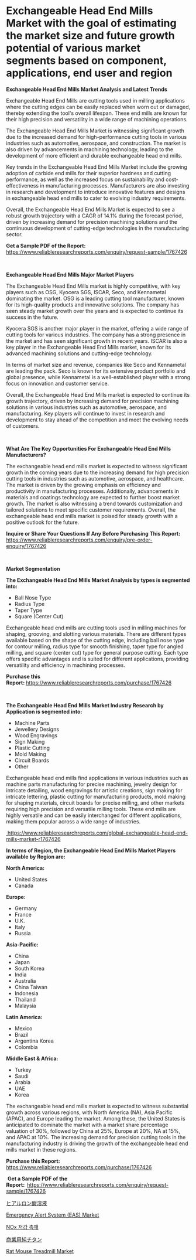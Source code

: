 <p><h1>Exchangeable Head End Mills Market with the goal of estimating the market size and future growth potential of various market segments based on component, applications, end user and region</h1></p><p><strong>Exchangeable Head End Mills Market Analysis and Latest Trends</strong></p>
<p><p>Exchangeable Head End Mills are cutting tools used in milling applications where the cutting edges can be easily replaced when worn out or damaged, thereby extending the tool's overall lifespan. These end mills are known for their high precision and versatility in a wide range of machining operations.</p><p>The Exchangeable Head End Mills Market is witnessing significant growth due to the increased demand for high-performance cutting tools in various industries such as automotive, aerospace, and construction. The market is also driven by advancements in machining technology, leading to the development of more efficient and durable exchangeable head end mills.</p><p>Key trends in the Exchangeable Head End Mills Market include the growing adoption of carbide end mills for their superior hardness and cutting performance, as well as the increased focus on sustainability and cost-effectiveness in manufacturing processes. Manufacturers are also investing in research and development to introduce innovative features and designs in exchangeable head end mills to cater to evolving industry requirements.</p><p>Overall, the Exchangeable Head End Mills Market is expected to see a robust growth trajectory with a CAGR of 14.1% during the forecast period, driven by increasing demand for precision machining solutions and the continuous development of cutting-edge technologies in the manufacturing sector.</p></p>
<p><strong>Get a Sample PDF of the Report:&nbsp;</strong> <a href="https://www.reliableresearchreports.com/enquiry/request-sample/1767426">https://www.reliableresearchreports.com/enquiry/request-sample/1767426</a></p>
<p>&nbsp;</p>
<p><strong>Exchangeable Head End Mills Major Market Players</strong></p>
<p><p>The Exchangeable Head End Mills market is highly competitive, with key players such as OSG, Kyocera SGS, ISCAR, Seco, and Kennametal dominating the market. OSG is a leading cutting tool manufacturer, known for its high-quality products and innovative solutions. The company has seen steady market growth over the years and is expected to continue its success in the future.</p><p>Kyocera SGS is another major player in the market, offering a wide range of cutting tools for various industries. The company has a strong presence in the market and has seen significant growth in recent years. ISCAR is also a key player in the Exchangeable Head End Mills market, known for its advanced machining solutions and cutting-edge technology.</p><p>In terms of market size and revenue, companies like Seco and Kennametal are leading the pack. Seco is known for its extensive product portfolio and global presence, while Kennametal is a well-established player with a strong focus on innovation and customer service.</p><p>Overall, the Exchangeable Head End Mills market is expected to continue its growth trajectory, driven by increasing demand for precision machining solutions in various industries such as automotive, aerospace, and manufacturing. Key players will continue to invest in research and development to stay ahead of the competition and meet the evolving needs of customers.</p></p>
<p>&nbsp;</p>
<p><strong>What Are The Key Opportunities For Exchangeable Head End Mills Manufacturers?</strong></p>
<p><p>The exchangeable head end mills market is expected to witness significant growth in the coming years due to the increasing demand for high precision cutting tools in industries such as automotive, aerospace, and healthcare. The market is driven by the growing emphasis on efficiency and productivity in manufacturing processes. Additionally, advancements in materials and coatings technology are expected to further boost market growth. The market is also witnessing a trend towards customization and tailored solutions to meet specific customer requirements. Overall, the exchangeable head end mills market is poised for steady growth with a positive outlook for the future.</p></p>
<p><strong>Inquire or Share Your Questions If Any Before Purchasing This Report:</strong> <a href="https://www.reliableresearchreports.com/enquiry/pre-order-enquiry/1767426">https://www.reliableresearchreports.com/enquiry/pre-order-enquiry/1767426</a></p>
<p>&nbsp;</p>
<p><strong>Market Segmentation</strong></p>
<p><strong>The Exchangeable Head End Mills Market Analysis by types is segmented into:</strong></p>
<p><ul><li>Ball Nose Type</li><li>Radius Type</li><li>Taper Type</li><li>Square (Center Cut)</li></ul></p>
<p><p>Exchangeable head end mills are cutting tools used in milling machines for shaping, grooving, and slotting various materials. There are different types available based on the shape of the cutting edge, including ball nose type for contour milling, radius type for smooth finishing, taper type for angled milling, and square (center cut) type for general purpose cutting. Each type offers specific advantages and is suited for different applications, providing versatility and efficiency in machining processes.</p></p>
<p><strong>Purchase this Report:&nbsp;</strong><a href="https://www.reliableresearchreports.com/purchase/1767426">https://www.reliableresearchreports.com/purchase/1767426</a></p>
<p>&nbsp;</p>
<p><strong>The Exchangeable Head End Mills Market Industry Research by Application is segmented into:</strong></p>
<p><ul><li>Machine Parts</li><li>Jewellery Designs</li><li>Wood Engravings</li><li>Sign Making</li><li>Plastic Cutting</li><li>Mold Making</li><li>Circuit Boards</li><li>Other</li></ul></p>
<p><p>Exchangeable head end mills find applications in various industries such as machine parts manufacturing for precise machining, jewelry design for intricate detailing, wood engravings for artistic creations, sign making for intricate lettering, plastic cutting for manufacturing products, mold making for shaping materials, circuit boards for precise milling, and other markets requiring high precision and versatile milling tools. These end mills are highly versatile and can be easily interchanged for different applications, making them popular across a wide range of industries.</p></p>
<p><a href="https://www.reliableresearchreports.com/global-exchangeable-head-end-mills-market-r1767426">&nbsp;https://www.reliableresearchreports.com/global-exchangeable-head-end-mills-market-r1767426</a></p>
<p><strong>In terms of Region, the Exchangeable Head End Mills Market Players available by Region are:</strong></p>
<p>
    <p> <strong> North America: </strong>
        <ul>
            <li>United States</li>
            <li>Canada</li>
        </ul>
        </p> 
    <p> <strong> Europe: </strong>
        <ul>
            <li>Germany</li>
            <li>France</li>
            <li>U.K.</li>
            <li>Italy</li>
            <li>Russia</li>
        </ul>
        </p> 
    <p> <strong> Asia-Pacific: </strong>
        <ul>
            <li>China</li>
            <li>Japan</li>
            <li>South Korea</li>
            <li>India</li>
            <li>Australia</li>
            <li>China Taiwan</li>
            <li>Indonesia</li>
            <li>Thailand</li>
            <li>Malaysia</li>
        </ul>
        </p> 
    <p> <strong> Latin America: </strong>
        <ul>
            <li>Mexico</li>
            <li>Brazil</li>
            <li>Argentina Korea</li>
            <li>Colombia</li>
        </ul>
        </p> 
    <p> <strong> Middle East & Africa: </strong>
        <ul>
            <li>Turkey</li>
            <li>Saudi</li>
            <li>Arabia</li>
            <li>UAE</li>
            <li>Korea</li>
        </ul>
    </p>
    </p>
<p><p>The exchangeable head end mills market is expected to witness substantial growth across various regions, with North America (NA), Asia Pacific (APAC), and Europe leading the market. Among these, the United States is anticipated to dominate the market with a market share percentage valuation of 30%, followed by China at 25%, Europe at 20%, NA at 15%, and APAC at 10%. The increasing demand for precision cutting tools in the manufacturing industry is driving the growth of the exchangeable head end mills market in these regions.</p></p>
<p><strong>Purchase this Report: </strong><a href="https://www.reliableresearchreports.com/purchase/1767426">https://www.reliableresearchreports.com/purchase/1767426</a></p>
<p>&nbsp;<strong>Get a Sample PDF of the Report:&nbsp;&nbsp;</strong><a href="https://www.reliableresearchreports.com/enquiry/request-sample/1767426">https://www.reliableresearchreports.com/enquiry/request-sample/1767426</a></p>
<p><strong></strong></p>
<p><p><a href="https://github.com/lababdou/Market-Research-Report-List-3/blob/main/255857740080.md">ヒアルロン酸溶液</a></p><p><a href="https://github.com/Airanohannonzb68e5pb53oc1/Market-Research-Report-List-2/blob/main/emergency-alert-system-eas-market.md">Emergency Alert System (EAS) Market</a></p><p><a href="https://github.com/khytkeqagplkzqvh/Market-Research-Report-List-1/blob/main/446589337931.md">NOx 저감 촉매</a></p><p><a href="https://github.com/bevdtkn4419963/Market-Research-Report-List-1/blob/main/528265440081.md">商業用純チタン</a></p><p><a href="https://www.linkedin.com/pulse/rat-mouse-treadmill-market-outlook-industry-overview-forecast-syrmc?trackingId=rcltekIysVpy%2FvMV9s1Vvw%3D%3D">Rat Mouse Treadmill Market</a></p></p>